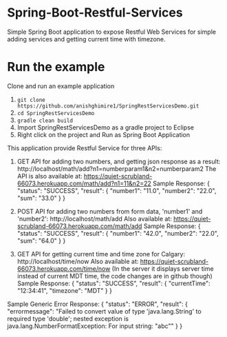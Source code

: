 # Spring-Boot-Restful-Services
Simple Spring Boot application to expose Restful Web Services for simple adding services and getting current time with timezone.

# Run the example

Clone and run an example application

1. `git clone https://github.com/anishghimire1/SpringRestServicesDemo.git`
2. `cd SpringRestServicesDemo`
3. `gradle clean build`
4. Import SpringRestServicesDemo as a gradle project to Eclipse
5. Right click on the project and Run as Spring Boot Application

This application provide Restful Service for three APIs:

1. GET API for adding two numbers, and getting json response as a result:
   http://localhost/math/add?n1=numberparam1&n2=numberparam2
   The API is also available at: 
   https://quiet-scrubland-66073.herokuapp.com/math/add?n1=11&n2=22 
Sample Response:
{
	"status": "SUCCESS",
	"result": {
		"number1": "11.0",
		"number2": "22.0",
		"sum": "33.0"
	}
}
   
2. POST API for adding two numbers from form data, 'number1' and 'number2':
   http://localhost/math/add
   Also available at:
   https://quiet-scrubland-66073.herokuapp.com/math/add 
Sample Response:
{
	"status": "SUCCESS",
	"result": {
		"number1": "42.0",
		"number2": "22.0",
		"sum": "64.0"
	}
}
   
3. GET API for getting current time and time zone for Calgary:
	http://localhost/time/now
	Also available at:
	https://quiet-scrubland-66073.herokuapp.com/time/now 
	(In the server it displays server time instead of current MDT time, the code changes are in github though)
Sample Response:
{
	"status": "SUCCESS",
	"result": {
		"currentTime": "12:34:41",
		"timezone": "MDT"
	}
}

Sample Generic Error Response:
{
	"status": "ERROR",
	"result": {
		"errormessage": "Failed to convert value of type 'java.lang.String' to required type 'double'; nested exception is java.lang.NumberFormatException: For input string: \"abc\""
	}
}



